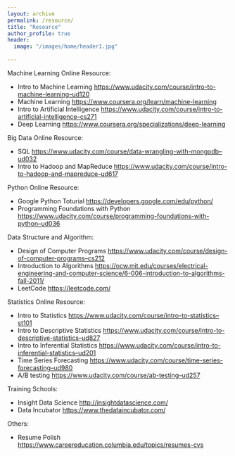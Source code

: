 ```yaml
---
layout: archive
permalink: /resource/
title: "Resource"
author_profile: true
header:
  image: "/images/home/header1.jpg"
  
---
```

Machine Learning Online Resource:
* Intro to Machine Learning
  https://www.udacity.com/course/intro-to-machine-learning–ud120
* Machine Learning
  https://www.coursera.org/learn/machine-learning
* Intro to Artificial Intelligence
  https://www.udacity.com/course/intro-to-artificial-intelligence–cs271
* Deep Learning
  https://www.coursera.org/specializations/deep-learning
  
Big Data Online Resource:
* SQL
  https://www.udacity.com/course/data-wrangling-with-mongodb–ud032
* Intro to Hadoop and MapReduce
  https://www.udacity.com/course/intro-to-hadoop-and-mapreduce–ud617

Python Online Resource:
* Google Python Toturial 
  https://developers.google.com/edu/python/
* Programming Foundations with Python 
  https://www.udacity.com/course/programming-foundations-with-python–ud036

Data Structure and Algorithm:
* Design of Computer Programs 
  https://www.udacity.com/course/design-of-computer-programs–cs212
* Introduction to Algorithms 
  https://ocw.mit.edu/courses/electrical-engineering-and-computer-science/6-006-introduction-to-algorithms-fall-2011/
* LeetCode 
  https://leetcode.com/

Statistics Online Resource:
* Intro to Statistics
  https://www.udacity.com/course/intro-to-statistics–st101
* Intro to Descriptive Statistics
  https://www.udacity.com/course/intro-to-descriptive-statistics–ud827
* Intro to Inferential Statistics
  https://www.udacity.com/course/intro-to-inferential-statistics–ud201
* Time Series Forecasting
  https://www.udacity.com/course/time-series-forecasting–ud980
* A/B testing 
  https://www.udacity.com/course/ab-testing–ud257

Training Schools:
* Insight Data Science
  http://insightdatascience.com/
* Data Incubator
  https://www.thedataincubator.com/

Others:
* Resume Polish
  https://www.careereducation.columbia.edu/topics/resumes-cvs
  
